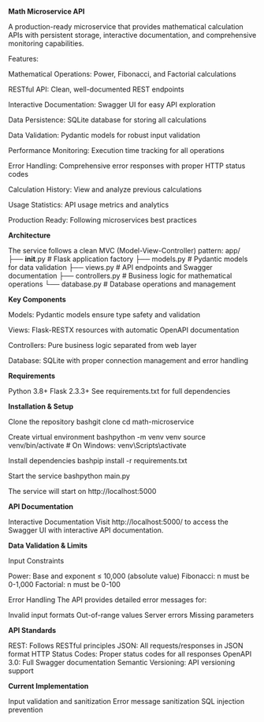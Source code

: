 **Math Microservice API**

A production-ready microservice that provides mathematical calculation APIs with persistent storage, interactive documentation, and comprehensive monitoring capabilities.

Features:

Mathematical Operations: Power, Fibonacci, and Factorial calculations

RESTful API: Clean, well-documented REST endpoints

Interactive Documentation: Swagger UI for easy API exploration

Data Persistence: SQLite database for storing all calculations

Data Validation: Pydantic models for robust input validation

Performance Monitoring: Execution time tracking for all operations

Error Handling: Comprehensive error responses with proper HTTP status codes

Calculation History: View and analyze previous calculations

Usage Statistics: API usage metrics and analytics

Production Ready: Following microservices best practices

**Architecture**

The service follows a clean MVC (Model-View-Controller) pattern:
app/
├── __init__.py          # Flask application factory
├── models.py            # Pydantic models for data validation
├── views.py             # API endpoints and Swagger documentation
├── controllers.py       # Business logic for mathematical operations
└── database.py          # Database operations and management


**Key Components**

Models: Pydantic models ensure type safety and validation

Views: Flask-RESTX resources with automatic OpenAPI documentation

Controllers: Pure business logic separated from web layer

Database: SQLite with proper connection management and error handling

**Requirements**

Python 3.8+
Flask 2.3.3+
See requirements.txt for full dependencies

**Installation & Setup**

Clone the repository
bashgit clone <repository-url>
cd math-microservice

Create virtual environment
bashpython -m venv venv
source venv/bin/activate  # On Windows: venv\Scripts\activate

Install dependencies
bashpip install -r requirements.txt

Start the service
bashpython main.py

The service will start on http://localhost:5000

**API Documentation**

Interactive Documentation
Visit http://localhost:5000/ to access the Swagger UI with interactive API documentation.

**Data Validation & Limits**

Input Constraints

Power: Base and exponent ≤ 10,000 (absolute value)
Fibonacci: n must be 0-1,000
Factorial: n must be 0-100

Error Handling
The API provides detailed error messages for:

Invalid input formats
Out-of-range values
Server errors
Missing parameters

**API Standards**

REST: Follows RESTful principles
JSON: All requests/responses in JSON format
HTTP Status Codes: Proper status codes for all responses
OpenAPI 3.0: Full Swagger documentation
Semantic Versioning: API versioning support

**Current Implementation**

Input validation and sanitization
Error message sanitization
SQL injection prevention



